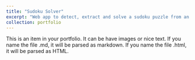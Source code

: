 ```yaml
---
title: "Sudoku Solver"
excerpt: "Web app to detect, extract and solve a sudoku puzzle from an image.<br/><img src='/images/sudoku_solver.png'>"
collection: portfolio
---
```


This is an item in your portfolio. It can be have images or nice text. If you name the file .md, it will be parsed as markdown. If you name the file .html, it will be parsed as HTML. 
